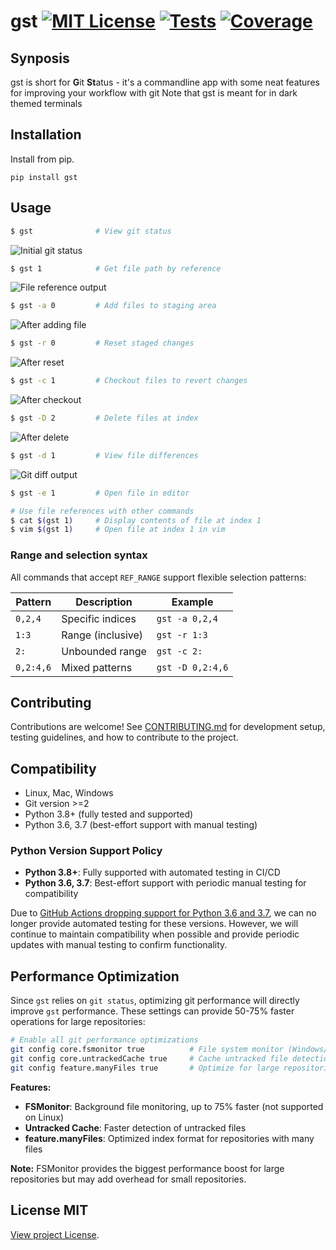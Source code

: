 # gst [![MIT License][license-badge]](LICENSE.md) [![Tests][tests-badge]][tests-url] [![Coverage][coverage-badge]][coverage-url]

## Synposis
gst is short for **G**it **St**atus - it's a commandline app with some neat features for improving your workflow with git
Note that gst is meant for in dark themed terminals

## Installation
Install from pip.
```
pip install gst
```

## Usage

```bash
$ gst              # View git status
```
![Initial git status](docs/images/demo-01-status.svg)

```bash
$ gst 1            # Get file path by reference
```
![File reference output](docs/images/demo-02-reference.svg)

```bash
$ gst -a 0         # Add files to staging area
```
![After adding file](docs/images/demo-03-after-add.svg)

```bash
$ gst -r 0         # Reset staged changes
```
![After reset](docs/images/demo-04-after-reset.svg)

```bash
$ gst -c 1         # Checkout files to revert changes
```
![After checkout](docs/images/demo-05-after-checkout.svg)

```bash
$ gst -D 2         # Delete files at index
```
![After delete](docs/images/demo-06-after-delete.svg)

```bash
$ gst -d 1         # View file differences
```
![Git diff output](docs/images/demo-07-diff.svg)

```bash
$ gst -e 1         # Open file in editor
```

```bash
# Use file references with other commands
$ cat $(gst 1)     # Display contents of file at index 1
$ vim $(gst 1)     # Open file at index 1 in vim
```

### Range and selection syntax
All commands that accept `REF_RANGE` support flexible selection patterns:

| Pattern | Description | Example |
|---------|-------------|---------|
| `0,2,4` | Specific indices | `gst -a 0,2,4` |
| `1:3` | Range (inclusive) | `gst -r 1:3` |
| `2:` | Unbounded range | `gst -c 2:` |
| `0,2:4,6` | Mixed patterns | `gst -D 0,2:4,6` |

## Contributing

Contributions are welcome! See [CONTRIBUTING.md](CONTRIBUTING.md) for development setup, testing guidelines, and how to contribute to the project.

## Compatibility
- Linux, Mac, Windows
- Git version >=2
- Python 3.8+ (fully tested and supported)
- Python 3.6, 3.7 (best-effort support with manual testing)

### Python Version Support Policy
- **Python 3.8+**: Fully supported with automated testing in CI/CD
- **Python 3.6, 3.7**: Best-effort support with periodic manual testing for compatibility

Due to [GitHub Actions dropping support for Python 3.6 and 3.7](https://github.com/actions/runner-images/issues/10893), we can no longer provide automated testing for these versions. However, we will continue to maintain compatibility when possible and provide periodic updates with manual testing to confirm functionality.

## Performance Optimization

Since `gst` relies on `git status`, optimizing git performance will directly improve `gst` performance. These settings can provide 50-75% faster operations for large repositories:

```bash
# Enable all git performance optimizations
git config core.fsmonitor true          # File system monitor (Windows/macOS only)
git config core.untrackedCache true     # Cache untracked file detection
git config feature.manyFiles true       # Optimize for large repositories
```

**Features:**
- **FSMonitor**: Background file monitoring, up to 75% faster (not supported on Linux)
- **Untracked Cache**: Faster detection of untracked files
- **feature.manyFiles**: Optimized index format for repositories with many files

**Note:** FSMonitor provides the biggest performance boost for large repositories but may add overhead for small repositories.

## License MIT
[View project License](LICENSE.md).

[license-badge]: https://img.shields.io/badge/license-MIT-007EC7.svg
[tests-badge]: https://github.com/cpagravel/gst-python/workflows/Tests/badge.svg
[tests-url]: https://github.com/cpagravel/gst-python/actions/workflows/test.yml
[coverage-badge]: https://codecov.io/gh/cpagravel/gst-python/branch/master/graph/badge.svg
[coverage-url]: https://codecov.io/gh/cpagravel/gst-python
